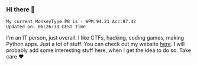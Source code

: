 ### Hi there 👋
<!-- PB START -->
```
My current MonkeyType PB is - WPM:94.21 Acc:97.42
Updated on: 06:26:33 CEST Time
```
<!-- PB END -->
I'm an IT person, just overall. I like CTFs, hacking, coding games, making Python apps. Just a lot of stuff.
You can check out my website [here](https://skill3472.github.io/).
I will probably add some interesting stuff here, when I get the idea to do so. Take care ❤️

